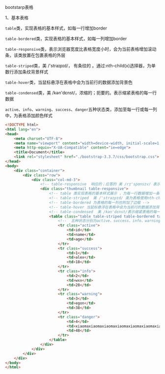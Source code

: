 bootstarp表格

1、基本表格

`table`类，实现表格的基本样式，如每一行增加border

`table-bordered`类，实现表格的基本样式，如每一列增加border

`table-responsive`类，表示浏览器宽度比表格宽度小时，会为当前表格增加滚动条，该类放置在包裹表格的外层

`table-striped`类，美 /'straɪpɪd/， 有条纹的 。通过:nth-child(x)选择器，为单数行添加条纹背景样式

`table-hover`类，当鼠标悬浮在表格中会为当前行的数据添加背景色

`table-condensed`类，美 /kən'dɛnst/，浓缩的；扼要的。表示缩紧表格的每一行数据

`active`、`info`、`warning`、`success`、`danger`五种状态类，添加至每一行或每一列中，为表格添加颜色样式

```html
<!DOCTYPE html>
<html lang="en">
<head>
    <meta charset="UTF-8">
    <meta name="viewport" content="width=device-width, initial-scale=1.0">
    <meta http-equiv="X-UA-Compatible" content="ie=edge">
    <title>Document</title>
    <link rel="stylesheet" href="./bootstrap-3.3.7/css/bootstrap.css">
</head>
<body>
    <div class="container">
        <div class="row">
            <div class="col-md-3">
                <!-- table-responsive  响应的；应答的 美 /rɪ'spɑnsɪv/ 表示当页面展示区域缩小到比表格宽度小时，会为当前表格增加滚动条，该类放置在包裹表格的外层 -->
                <div class="thumbnail table-responsive">
                    <!-- table 类实现表格的基本样式展示 ，为每一行数据增加一条横线-->
                    <!-- table-striped  美 /'straɪpɪd/ 类为表格使用nth-child选择其实现添加条纹背景色的样式 -->
                    <!-- table-bordered 为表格的每一列也附加了边框 -->
                    <!-- table-hover 当鼠标悬浮在表格中会为当前行的数据添加背景色 -->
                    <!-- table-condensed  美 /kən'dɛnst/表示缩紧表格的每一行数据-->
                    <table class="table table-striped table-bordered table-hover table-condensed">
                        <!--  五种状态分别为active、success、info、warning、danger，每一种状态都是一种颜色 -->
                        <tr class="active">
                            <td>id</td>
                            <td>name</td>
                            <td>age</td>
                        </tr>
                        <tr class="success">
                            <td>1</td>
                            <td>alex</td>
                            <td>18</td>
                        </tr>
                        <tr class="info">
                            <td>2</td>
                            <td>wxx</td>
                            <td>28</td>
                        </tr>
                        <tr class="warning">
                            <td>3</td>
                            <td>egon</td>
                            <td>38</td>
                        </tr>
                        <tr class="danger">
                            <td>4</td>
                            <td>xiaomaxiaomaxiaomaxiaomaxiaomaxiaomaxiaomaxiaomaxiaomaxiaomaxiaomaxiaomaxiaomaxiaoma</td>
                            <td>48</td>
                        </tr>
                    </table>
                </div>
            </div>
        </div>
    </div>
</body>
</html>
```

